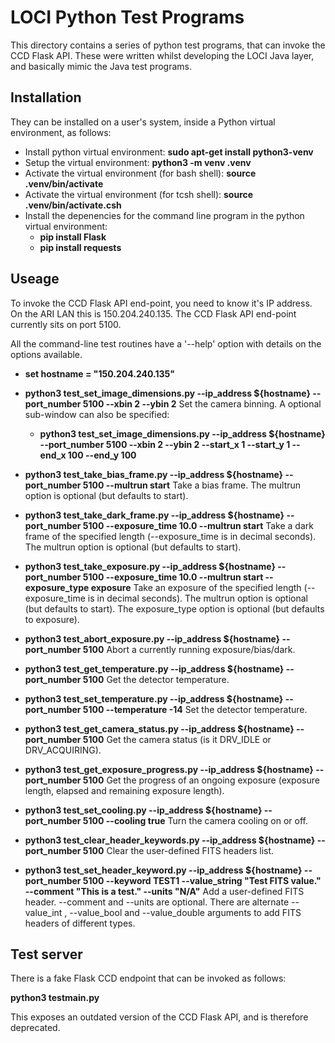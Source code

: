 # LOCI Python Test Programs

This directory contains a series of python test programs, that can invoke the CCD Flask API. These were written whilst developing the LOCI Java layer, and basically mimic the Java test programs.

## Installation

They can be installed on a user's system, inside a Python virtual environment, as follows:

* Install python virtual environment: **sudo apt-get install python3-venv**
* Setup the virtual environment: **python3 -m venv .venv**
* Activate the virtual environment (for bash shell): **source .venv/bin/activate**
* Activate the virtual environment (for tcsh shell): **source .venv/bin/activate.csh**
* Install the depenencies for the command line program in the python virtual environment:
  *  **pip install Flask**
  *  **pip install requests**

## Useage

To invoke the CCD Flask API end-point, you need to know it's IP address. On the ARI LAN this is 150.204.240.135. The CCD Flask API end-point currently sits on port 5100.

All the command-line test routines have a '--help' option with details on the options available.

*  **set hostname = "150.204.240.135"**

*  **python3 test_set_image_dimensions.py --ip_address ${hostname} --port_number 5100 --xbin 2 --ybin 2** Set the camera binning. A optional sub-window can also be specified:
    *  **python3 test_set_image_dimensions.py --ip_address ${hostname} --port_number 5100 --xbin 2 --ybin 2 --start_x 1 --start_y 1 --end_x 100 --end_y 100**
*  **python3 test_take_bias_frame.py --ip_address ${hostname} --port_number 5100 --multrun start** Take a bias frame. The multrun option is optional (but defaults to start).
*  **python3 test_take_dark_frame.py --ip_address ${hostname} --port_number 5100 --exposure_time 10.0 --multrun start** Take a dark frame of the specified length (--exposure_time is in decimal seconds). The multrun option is optional (but defaults to start).
*  **python3 test_take_exposure.py --ip_address ${hostname} --port_number 5100 --exposure_time 10.0 --multrun start --exposure_type exposure** Take an exposure of the specified length (--exposure_time is in decimal seconds). The multrun option is optional (but defaults to start). The exposure_type option is optional  (but defaults to exposure).
*  **python3 test_abort_exposure.py --ip_address ${hostname} --port_number 5100** Abort a currently running exposure/bias/dark.
*  **python3 test_get_temperature.py --ip_address ${hostname} --port_number 5100** Get the detector temperature.
*  **python3 test_set_temperature.py --ip_address ${hostname} --port_number 5100 --temperature -14** Set the detector temperature.
*  **python3 test_get_camera_status.py --ip_address ${hostname} --port_number 5100** Get the camera status (is it DRV_IDLE or DRV_ACQUIRING).
*  **python3 test_get_exposure_progress.py --ip_address ${hostname} --port_number 5100** Get the progress of an ongoing exposure (exposure length, elapsed and remaining exposure length).
*  **python3 test_set_cooling.py --ip_address ${hostname} --port_number 5100 --cooling true** Turn the camera cooling on or off.
*  **python3 test_clear_header_keywords.py --ip_address ${hostname} --port_number 5100** Clear the user-defined FITS headers list.
*  **python3 test_set_header_keyword.py --ip_address ${hostname} --port_number 5100 --keyword TEST1 --value_string "Test FITS value." --comment "This is a test." --units "N/A"** Add a user-defined FITS header. --comment and --units are optional. There are alternate --value_int , --value_bool and --value_double arguments to add FITS headers of different types.

## Test server

There is a fake Flask CCD endpoint that can be invoked as follows:

**python3 testmain.py**

This exposes an outdated version of the CCD Flask API, and is therefore deprecated.

